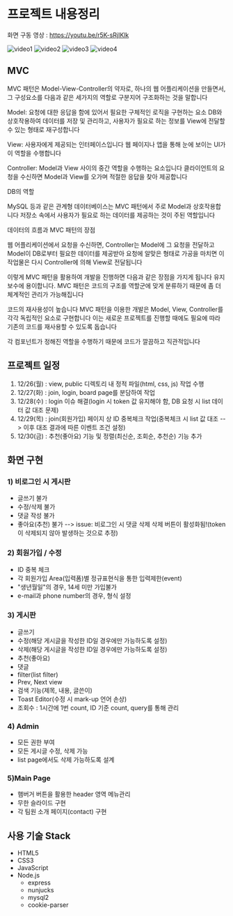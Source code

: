 # 프로젝트 내용정리

화면 구동 영상 : https://youtu.be/r5K-sRjIKlk

![video1](https://im3.ezgif.com/tmp/ezgif-3-144cd0645e.gif)
![video2](https://im3.ezgif.com/tmp/ezgif-3-b6c9c3d04c.gif)
![video3](https://im3.ezgif.com/tmp/ezgif-3-604e9ab773.gif)
![video4](https://im3.ezgif.com/tmp/ezgif-3-f495dcc50c.gif)

## MVC

MVC 패턴은 Model-View-Controller의 약자로,
하나의 웹 어플리케이션을 만들면서, 그 구성요소를 다음과 같은 세가지의 역할로
구분지어 구조화하는 것을 말합니다

Model: 요청에 대한 응답을 함에 있어서 필요한 구체적인 로직을 구현하는 요소
DB와 상호작용하여 데이터를 저장 및 관리하고,
사용자가 필요로 하는 정보를 View에 전달할 수 있는 형태로 재구성합니다

View: 사용자에게 제공되는 인터페이스입니다
웹 페이지나 앱을 통해 눈에 보이는 UI가 이 역할을 수행합니다

Controller: Model과 View 사이의 중간 역할을 수행하는 요소입니다
클라이언트의 요청을 수신하면 Model과 View를 오가며 적절한 응답을 찾아 제공합니다

DB의 역할

MySQL 등과 같은 관계형 데이터베이스는 MVC 패턴에서 주로 Model과 상호작용합니다
저장소 속에서 사용자가 필요로 하는 데이터를 제공하는 것이 주된 역할입니다

데이터의 흐름과 MVC 패턴의 장점

웹 어플리케이션에서 요청을 수신하면, Controller는 Model에 그 요청을 전달하고
Model이 DB로부터 필요한 데이터를 제공받아 요청에 알맞은 형태로 가공을 마치면
이 작업물은 다시 Controller에 의해 View로 전달됩니다

이렇게 MVC 패턴을 활용하여 개발을 진행하면 다음과 같은 장점을 가지게 됩니다
유지보수에 용이합니다. MVC 패턴은 코드의 구조를 역할군에 맞게 분류하기 때문에
좀 더 체계적인 관리가 가능해집니다

코드의 재사용성이 높습니다
MVC 패턴을 이용한 개발은 Model, View, Controller를 각각 독립적인 요소로 구현합니다
이는 새로운 프로젝트를 진행할 때에도 필요에 따라 기존의 코드를 재사용할 수 있도록 돕습니다

각 컴포넌트가 정해진 역할을 수행하기 때문에 코드가 깔끔하고 직관적입니다

## 프로젝트 일정

1. 12/26(월) : view, public 디렉토리 내 정적 파일(html, css, js) 작업 수행
2. 12/27(화) : join, login, board page를 분담하여 작업
3. 12/28(수) : login 이슈 해결(login 시 token 값 유지해야 함, DB 요청 시 list 데이터 값 대조 문제)
4. 12/29(목) : join(회원가입) 페이지 상 ID 중복체크 작업(중복체크 시 list 값 대조 --> 이후 대조 결과에 따른 이벤트 조건 설정)
5. 12/30(금) : 추천(좋아요) 기능 및 정렬(최신순, 조회순, 추천순) 기능 추가

## 화면 구현

### 1) 비로그인 시 게시판

- 글쓰기 불가
- 수정/삭제 불가
- 댓글 작성 불가
- 좋아요(추천) 불가
  --> issue: 비로그인 시 댓글 삭제 삭제 버튼이 활성화됨!(token이 삭제되지 않아 발생하는 것으로 추정)

### 2) 회원가입 / 수정

- ID 중복 체크
- 각 회원가입 Area(입력폼)별 정규표현식을 통한 입력제한(event)
- "생년월일"의 경우, 14세 미만 가입불가
- e-mail과 phone number의 경우, 형식 설정

### 3) 게시판

- 글쓰기
- 수정(해당 게시글을 작성한 ID일 경우에만 가능하도록 설정)
- 삭제(해당 게시글을 작성한 ID일 경우에만 가능하도록 설정)
- 추천(좋아요)
- 댓글
- filter(list filter)
- Prev, Next view
- 검색 기능(제목, 내용, 글쓴이)
- Toast Editor(수정 시 mark-up 언어 손상)
- 조회수 : 1시간에 1번 count, ID 기준 count, query를 통해 관리

### 4) Admin

- 모든 권한 부여
- 모든 게시글 수정, 삭제 가능
- list page에서도 삭제 가능하도록 설계

### 5)Main Page

- 햄버거 버튼을 활용한 header 영역 메뉴관리
- 무한 슬라이드 구현
- 각 팀원 소개 페이지(contact) 구현

## 사용 기술 Stack

- HTML5
- CSS3
- JavaScript
- Node.js
  - express
  - nunjucks
  - mysql2
  - cookie-parser
